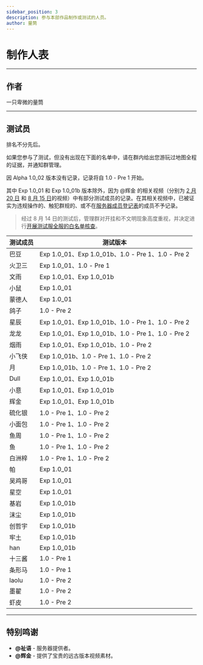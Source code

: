 ```yaml
---
sidebar_position: 3
description: 参与本部作品制作或测试的人员。
author: 量筒
---
```


# 制作人表

---

## 作者

一只卑微的量筒

---

## 测试员

排名不分先后。

如果您参与了测试，但没有出现在下面的名单中，请在群内给出您游玩过地图全程的证据，并通知群管理。

因 Alpha 1.0_02 版本没有记录，记录将自 1.0 - Pre 1 开始。

其中 Exp 1.0_01 和 Exp 1.0_01b 版本除外，因为 @辉金 的相关视频（分别为 [2 月 20 日](https://www.bilibili.com/video/BV1yt42187ZC) 和 [8 月 15 日](https://www.bilibili.com/video/BV1Ay411q7Hv)的视频）中有部分测试成员的记录。在其相关视频中，已被证实为违规操作的、触犯群规的、或不在[服务器成员登记表](../../../servers/registered_members)的成员不予记录。

> 经过 8 月 14 日的测试后，管理群对开挂和不文明现象高度重视，并决定进行[开展测试服全服的白名单核查](/blog/anno/anno/2024/081501_full)。

| 测试成员 | 测试版本 |
| --- | --- |
| 巴豆 | Exp 1.0_01、Exp 1.0_01b、1.0 - Pre 1、1.0 - Pre 2 |
| 火卫三 | Exp 1.0_01、1.0 - Pre 1 |
| 文雨 | Exp 1.0_01、Exp 1.0_01b |
| 小鼠 | Exp 1.0_01 |
| 蒙德人 | Exp 1.0_01 |
| 鸽子 | 1.0 - Pre 2 |
| 星辰 | Exp 1.0_01、Exp 1.0_01b、1.0 - Pre 1、1.0 - Pre 2 |
| 龙龙 | Exp 1.0_01、Exp 1.0_01b、1.0 - Pre 1、1.0 - Pre 2 |
| 烟雨 | Exp 1.0_01、Exp 1.0_01b、1.0 - Pre 2 |
| 小飞侠 | Exp 1.0_01b、1.0 - Pre 1、1.0 - Pre 2 |
| 月 | Exp 1.0_01b、1.0 - Pre 1、1.0 - Pre 2 |
| Dull | Exp 1.0_01、Exp 1.0_01b |
| 小意 | Exp 1.0_01、Exp 1.0_01b |
| 辉金 | Exp 1.0_01、Exp 1.0_01b |
| 硫化银 | 1.0 - Pre 1、1.0 - Pre 2 |
| 小面包 | 1.0 - Pre 1、1.0 - Pre 2 |
| 鱼周 | 1.0 - Pre 1、1.0 - Pre 2 |
| 鱼 | 1.0 - Pre 1、1.0 - Pre 2 |
| 白洲梓 | 1.0 - Pre 1、1.0 - Pre 2 |
| 帕 | Exp 1.0_01 |
| 吴鸡哥 | Exp 1.0_01 |
| 星空 | Exp 1.0_01 |
| 基岩 | Exp 1.0_01b |
| 沫尘 | Exp 1.0_01b |
| 创哲宇 | Exp 1.0_01b |
| 牢土 | Exp 1.0_01b |
| han | Exp 1.0_01b |
| 十三酱 | 1.0 - Pre 1 |
| 条形马 | 1.0 - Pre 1 |
| laolu | 1.0 - Pre 2 |
| 墨翟 | 1.0 - Pre 2 |
| 虾皮 | 1.0 - Pre 2 |

---

## 特别鸣谢

- **@祉语** - 服务器提供者。
- **@辉金** - 提供了宝贵的远古版本视频素材。
